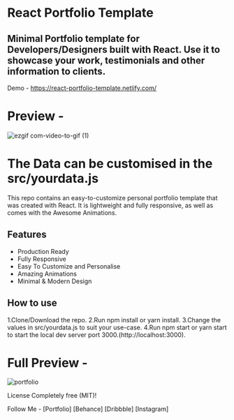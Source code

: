 
# React Portfolio Template

## Minimal Portfolio template for Developers/Designers built with React. Use it to showcase your work, testimonials and other information to clients.

Demo - https://react-portfolio-template.netlify.com/

# Preview - 
![ezgif com-video-to-gif (1)](https://user-images.githubusercontent.com/16558205/59826999-314ace00-9355-11e9-9581-92c6fd160667.gif)



# The Data can be customised in the src/yourdata.js



This repo contains an easy-to-customize personal portfolio template that was created with React. It is lightweight and fully responsive, as well as comes with the Awesome Animations.

## Features 
* Production Ready
* Fully Responsive
* Easy To Customize and Personalise
* Amazing Animations
* Minimal & Modern Design

## How to use
1.Clone/Download the repo.
2.Run npm install or yarn install.
3.Change the values in src/yourdata.js to suit your use-case.
4.Run npm start or yarn start to start the local dev server port 3000.(http://localhost:3000).

# Full Preview - 
![portfolio](https://user-images.githubusercontent.com/16558205/59826731-7d494300-9354-11e9-92dd-46f7057b6ead.png)


License
Completely free (MIT)!

Follow Me - 
[Portfolio]
[Behance]
[Dribbble]
[Instagram]



